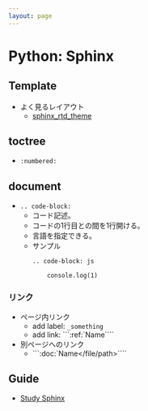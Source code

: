 ```yaml
---
layout: page
---
```


# Python: Sphinx

## Template

* よく見るレイアウト
    * [sphinx_rtd_theme](https://github.com/rtfd/sphinx_rtd_theme)


## toctree

* `:numbered:`

## document


* `.. code-block:`
    * コード記述。
    * コードの1行目との間を1行開ける。
    * 言語を指定できる。
    * サンプル
        ```
        .. code-block: js

            console.log(1)
        ```

### リンク

* ページ内リンク
    * add label: `_something`
    * add link: ```:ref:`Name<something>````
* 別ページへのリンク
    * ```:doc:`Name</file/path>````

## Guide

* [Study Sphinx](https://planset-study-sphinx.readthedocs.io/ja/latest/index.html)
